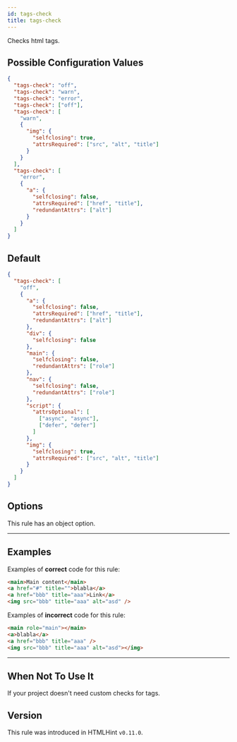 ```yaml
---
id: tags-check
title: tags-check
---
```


Checks html tags.

## Possible Configuration Values

```json
{
  "tags-check": "off",
  "tags-check": "warn",
  "tags-check": "error",
  "tags-check": ["off"],
  "tags-check": [
    "warn",
    {
      "img": {
        "selfclosing": true,
        "attrsRequired": ["src", "alt", "title"]
      }
    }
  ],
  "tags-check": [
    "error",
    {
      "a": {
        "selfclosing": false,
        "attrsRequired": ["href", "title"],
        "redundantAttrs": ["alt"]
      }
    }
  ]
}
```

## Default

```json
{
  "tags-check": [
    "off",
    {
      "a": {
        "selfclosing": false,
        "attrsRequired": ["href", "title"],
        "redundantAttrs": ["alt"]
      },
      "div": {
        "selfclosing": false
      },
      "main": {
        "selfclosing": false,
        "redundantAttrs": ["role"]
      },
      "nav": {
        "selfclosing": false,
        "redundantAttrs": ["role"]
      },
      "script": {
        "attrsOptional": [
          ["async", "async"],
          ["defer", "defer"]
        ]
      },
      "img": {
        "selfclosing": true,
        "attrsRequired": ["src", "alt", "title"]
      }
    }
  ]
}
```

## Options

This rule has an object option.

---

## Examples

Examples of **correct** code for this rule:

<!-- prettier-ignore -->
```html
<main>Main content</main>
<a href="#" title="">blabla</a>
<a href="bbb" title="aaa">Link</a>
<img src="bbb" title="aaa" alt="asd" />
```

Examples of **incorrect** code for this rule:

<!-- prettier-ignore -->
```html
<main role="main"></main>
<a>blabla</a>
<a href="bbb" title="aaa" />
<img src="bbb" title="aaa" alt="asd"></img>
```

---

## When Not To Use It

If your project doesn't need custom checks for tags.

## Version

This rule was introduced in HTMLHint `v0.11.0`.
